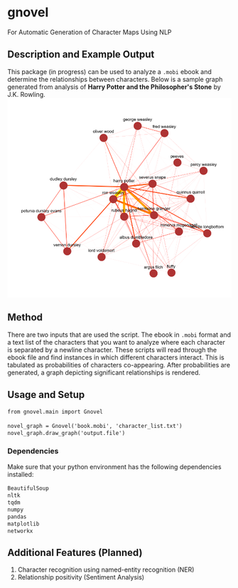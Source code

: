 # gnovel
For Automatic Generation of Character Maps Using NLP

## Description and Example Output
This package (in progress) can be used to analyze a `.mobi` ebook and determine the relationships between characters. Below is a sample graph generated from analysis of __Harry Potter and the Philosopher's Stone__ by J.K. Rowling.
![Harry Potter 1](https://raw.githubusercontent.com/frongk/gnovel/master/harrypotter_orig/graphs/hp1_int_graph.png)

## Method
There are two inputs that are used the script. The ebook in `.mobi` format and a text list of the characters that you want to analyze where each character is separated by a newline character. These scripts will read through the ebook file and find instances in which different characters interact. This is tabulated as probabilities of characters co-appearing. After probabilities are generated, a graph depicting significant relationships is rendered.

## Usage and Setup
```
from gnovel.main import Gnovel

novel_graph = Gnovel('book.mobi', 'character_list.txt')
novel_graph.draw_graph('output.file')

```


### Dependencies
Make sure that your python environment has the following dependencies installed:
```
BeautifulSoup
nltk
tqdm 
numpy 
pandas
matplotlib
networkx

```
## Additional Features (Planned)
1. Character recognition using named-entity recognition (NER)
2. Relationship positivity (Sentiment Analysis)
